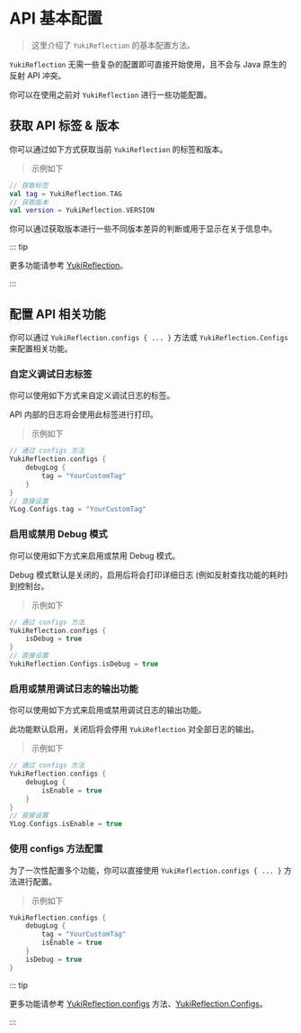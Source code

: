 # API 基本配置

> 这里介绍了 `YukiReflection` 的基本配置方法。

`YukiReflection` 无需一些复杂的配置即可直接开始使用，且不会与 Java 原生的反射 API 冲突。

你可以在使用之前对 `YukiReflection` 进行一些功能配置。

## 获取 API 标签 & 版本

你可以通过如下方式获取当前 `YukiReflection` 的标签和版本。

> 示例如下

```kotlin
// 获取标签
val tag = YukiReflection.TAG
// 获取版本
val version = YukiReflection.VERSION
```

你可以通过获取版本进行一些不同版本差异的判断或用于显示在关于信息中。

::: tip

更多功能请参考 [YukiReflection](../api/public/com/DreamMoonCai/KYukiReflection/YukiReflection)。

:::

## 配置 API 相关功能

你可以通过 `YukiReflection.configs { ... }` 方法或 `YukiReflection.Configs` 来配置相关功能。

### 自定义调试日志标签

你可以使用如下方式来自定义调试日志的标签。

API 内部的日志将会使用此标签进行打印。

> 示例如下

```kotlin
// 通过 configs 方法
YukiReflection.configs {
    debugLog {
        tag = "YourCustomTag"
    }
}
// 直接设置
YLog.Configs.tag = "YourCustomTag"
```

### 启用或禁用 Debug 模式

你可以使用如下方式来启用或禁用 Debug 模式。

Debug 模式默认是关闭的，启用后将会打印详细日志 (例如反射查找功能的耗时) 到控制台。

> 示例如下

```kotlin
// 通过 configs 方法
YukiReflection.configs {
    isDebug = true
}
// 直接设置
YukiReflection.Configs.isDebug = true
```

### 启用或禁用调试日志的输出功能

你可以使用如下方式来启用或禁用调试日志的输出功能。

此功能默认启用，关闭后将会停用 `YukiReflection` 对全部日志的输出。

> 示例如下

```kotlin
// 通过 configs 方法
YukiReflection.configs {
    debugLog {
        isEnable = true
    }
}
// 直接设置
YLog.Configs.isEnable = true
```

### 使用 configs 方法配置

为了一次性配置多个功能，你可以直接使用 `YukiReflection.configs { ... }` 方法进行配置。

> 示例如下

```kotlin
YukiReflection.configs {
    debugLog {
        tag = "YourCustomTag"
        isEnable = true
    }
    isDebug = true
}
```

::: tip

更多功能请参考 [YukiReflection.configs](../api/public/com/DreamMoonCai/KYukiReflection/YukiReflection#configs-method) 方法、[YukiReflection.Configs](../api/public/com/DreamMoonCai/KYukiReflection/YukiReflection#configs-object)。

:::